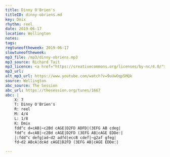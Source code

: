 ```yaml
---
title: Dinny O'Brien's
titleID: dinny-obriens.md
key: Dmix
rhythm: reel
date: 2019-06-17
location: Wellington
notes:
tags:
regtuneoftheweek: 2019-06-17
slowtuneoftheweek:
mp3_file: /mp3/dinny-obriens.mp3
mp3_source: Richard Tait
mp3_licence: <a href="https://creativecommons.org/licenses/by-nc/4.0/">CC-BY-NC-4.0</a>
mp3_url:
alt_mp3_url: https://www.youtube.com/watch?v=9uUwOqp5MQk
source: Wellington
abc_source: The Session
abc_url: https://thesession.org/tunes/1667
abc: |
    X: 7
    T: Dinny O'Brien's
    R: reel
    M: 4/4
    L: 1/8
    K: Dmix
    fdd^c d=cAB|~c2Bd cAGE|D2FD ADFD|(3EFG AB cdeg|
    fdd^c d=cAB|~c2Bd cAGE|D2FD (3EFG AB|cAGE EDDe:|
    |:fdd^c defg|ad~d2 adfd|eccB cdef|~g2af gfeg|
    fd~d2 ABcA|dcAd cAGE|D2FD (3EFG AB|cAGE EDDe:|

---
```

